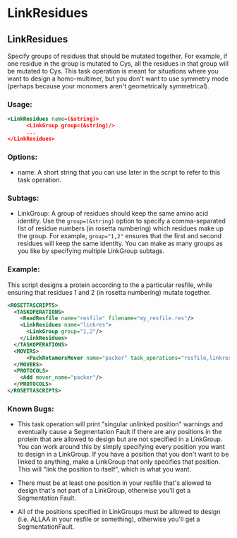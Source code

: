 # LinkResidues
## LinkResidues

Specify groups of residues that should be mutated together.  For example, if one residue in the group is mutated to Cys, all the residues in that group will be mutated to Cys.  This task operation is meant for situations where you want to design a homo-multimer, but you don't want to use symmetry mode (perhaps because your monomers aren't geometrically symmetrical).  

### Usage:

```xml
<LinkResidues name=(&string)>
      <LinkGroup group=(&string)/>
      ...
</LinkResidues>
```

### Options:

* name: A short string that you can use later in the script to refer to this task operation.

### Subtags:

* LinkGroup: A group of residues should keep the same amino acid identity.  Use the ``group=(&string)`` option to specify a comma-separated list of residue numbers (in rosetta numbering) which residues make up the group.  For example, `group="1,2"` ensures that the first and second residues will keep the same identity.  You can make as many groups as you like by specifying multiple LinkGroup subtags.

### Example:

This script designs a protein according to the a particular resfile, while ensuring that residues 1 and 2 (in rosetta numbering) mutate together.

```xml
<ROSETTASCRIPTS>
  <TASKOPERATIONS>
    <ReadResfile name="resfile" filename="my_resfile.res"/>
    <LinkResidues name="linkres">
      <LinkGroup group="1,2"/>
    </LinkResidues>
  </TASKOPERATIONS>
  <MOVERS>
      <PackRotamersMover name="packer" task_operations="resfile,linkres"/>
  </MOVERS>
  <PROTOCOLS>
    <Add mover_name="packer"/>
  </PROTOCOLS>
</ROSETTASCRIPTS>
```

### Known Bugs:

* This task operation will print "singular unlinked position" warnings and eventually cause a Segmentation Fault if there are any positions in the protein that are allowed to design but are not specified in a LinkGroup.  You can work around this by simply specifying every position you want to design in a LinkGroup.  If you have a position that you don't want to be linked to anything, make a LinkGroup that only specifies that position.  This will "link the position to itself", which is what you want. 

* There must be at least one position in your resfile that's allowed to design that's not part of a LinkGroup, otherwise you'll get a Segmentation Fault.

* All of the positions specified in LinkGroups must be allowed to design (i.e. ALLAA in your resfile or something), otherwise you'll get a SegmentationFault.